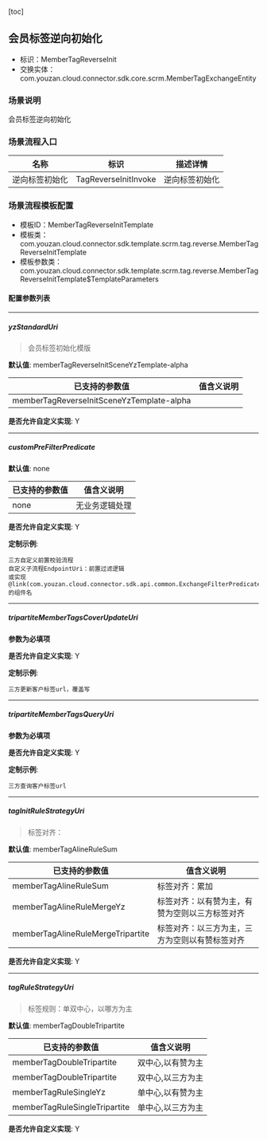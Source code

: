 [toc]

## 会员标签逆向初始化
- 标识：MemberTagReverseInit
- 交换实体：com.youzan.cloud.connector.sdk.core.scrm.MemberTagExchangeEntity
### 场景说明
会员标签逆向初始化
### 场景流程入口

名称 | 标识 | 描述详情
---|---|---
逆向标签初始化 | TagReverseInitInvoke | 逆向标签初始化

### 场景流程模板配置
- 模板ID：MemberTagReverseInitTemplate
- 模板类：com.youzan.cloud.connector.sdk.template.scrm.tag.reverse.MemberTagReverseInitTemplate
- 模板参数类：com.youzan.cloud.connector.sdk.template.scrm.tag.reverse.MemberTagReverseInitTemplate$TemplateParameters

#### 配置参数列表

---
##### yzStandardUri
> 会员标签初始化模版

**默认值**: memberTagReverseInitSceneYzTemplate-alpha

已支持的参数值 | 值含义说明
---|---
memberTagReverseInitSceneYzTemplate-alpha | 

**是否允许自定义实现**: Y

---
##### customPreFilterPredicate
> 

**默认值**: none

已支持的参数值 | 值含义说明
---|---
none | 无业务逻辑处理

**是否允许自定义实现**: Y


**定制示例**:
```
三方自定义前置校验流程
自定义子流程EndpointUri：前置过滤逻辑
或实现@link(com.youzan.cloud.connector.sdk.api.common.ExchangeFilterPredicate)的组件名
```
---
##### tripartiteMemberTagsCoverUpdateUri
> 

**参数为必填项**


**是否允许自定义实现**: Y


**定制示例**:
```
三方更新客户标签url，覆盖写
```
---
##### tripartiteMemberTagsQueryUri
> 

**参数为必填项**


**是否允许自定义实现**: Y


**定制示例**:
```
三方查询客户标签url
```
---
##### tagInitRuleStrategyUri
> 标签对齐：

**默认值**: memberTagAlineRuleSum

已支持的参数值 | 值含义说明
---|---
memberTagAlineRuleSum | 标签对齐：累加
memberTagAlineRuleMergeYz | 标签对齐：以有赞为主，有赞为空则以三方标签对齐
memberTagAlineRuleMergeTripartite | 标签对齐：以三方为主，三方为空则以有赞标签对齐

**是否允许自定义实现**: Y

---
##### tagRuleStrategyUri
> 标签规则：单双中心，以哪方为主

**默认值**: memberTagDoubleTripartite

已支持的参数值 | 值含义说明
---|---
memberTagDoubleTripartite | 双中心,以有赞为主
memberTagDoubleTripartite | 双中心,以三方为主
memberTagRuleSingleYz | 单中心,以有赞为主
memberTagRuleSingleTripartite | 单中心,以三方为主

**是否允许自定义实现**: Y


